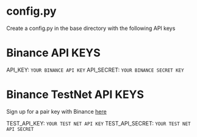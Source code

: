 # config.py

Create a config.py in the base directory with the following API keys

# Binance API KEYS

API_KEY: `YOUR BINANCE API KEY`
API_SECRET: `YOUR BINANCE SECRET KEY`

# Binance TestNet API KEYS

Sign up for a pair key with Binance [here](https://testnet.binance.vision/) 

TEST_API_KEY: `YOUR TEST NET API KEY`
TEST_API_SECRET: `YOUR TEST NET API SECRET`